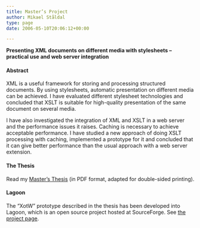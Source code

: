```yaml
---
title: Master’s Project
author: Mikael Ståldal
type: page
date: 2006-05-10T20:06:12+00:00

---
```

**Presenting XML documents on different media with stylesheets &#8211; practical use and web server integration**

#### Abstract

XML is a useful framework for storing and processing structured documents. By using stylesheets, automatic presentation on different media can be achieved. I have evaluated different stylesheet technologies and concluded that XSLT is suitable for high-quality presentation of the same document on several media.

I have also investigated the integration of XML and XSLT in a web server and the performance issues it raises. Caching is necessary to achieve acceptable performance. I have studied a new approach of doing XSLT processing with caching, implemented a prototype for it and concluded that it can give better performance than the usual approach with a web server extension.

#### The Thesis

Read my [Master&#8217;s Thesis][1] (in PDF format, adapted for double-sided printing).

#### Lagoon

The &#8220;XotW&#8221; prototype described in the thesis has been developed into Lagoon, which is an open source project hosted at SourceForge. See [the project page][2].

 [1]: /tech/thesis.pdf
 [2]: http://sourceforge.net/projects/lagoon/
